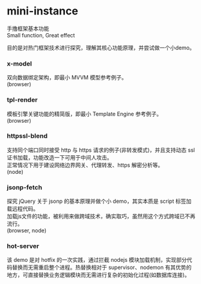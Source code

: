 # mini-instance
手撸框架基本功能     
Small function, Great effect

目的是对热门框架技术进行探究，理解其核心功能原理，并尝试做一个小demo。

### x-model
双向数据绑定架构，即最小 MVVM 模型参考例子。     
(browser)

### tpl-render
模板引擎关键功能的精简版，即最小 Template Engine 参考例子。     
(browser)

### httpssl-blend
支持同个端口同时接受 http 与 https 请求的例子(非转发模式)，并且支持动态 ssl 证书加载，功能改造一下可用于中间人攻击。     
正常情况下用于建设网络边界网关、代理转发、https 解密分析等。     
(node)

### jsonp-fetch
探究 jQuery 关于 jsonp 的基本原理并做个小 demo，其实本质是 script 标签加载远程代码。     
加载js文件的功能，被利用来做跨域技术，确实取巧，虽然用这个方式跨域已不再流行。     
(browser, node)

### hot-server
该 demo 是对 hotfix 的一次实践，通过拦截 nodejs 模块加载机制，实现部分代码替换而无需重启整个进程。热替换相对于 supervisor、nodemon 有其优势的地方，可直接替换业务逻辑模块而无需进行复杂的初始化过程(如数据库连接)。
